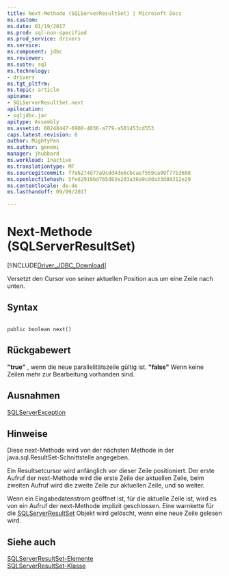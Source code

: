 ```yaml
---
title: Next-Methode (SQLServerResultSet) | Microsoft Docs
ms.custom: 
ms.date: 01/19/2017
ms.prod: sql-non-specified
ms.prod_service: drivers
ms.service: 
ms.component: jdbc
ms.reviewer: 
ms.suite: sql
ms.technology:
- drivers
ms.tgt_pltfrm: 
ms.topic: article
apiname:
- SQLServerResultSet.next
apilocation:
- sqljdbc.jar
apitype: Assembly
ms.assetid: 60248447-6908-4036-a779-a501453cd553
caps.latest.revision: 8
author: MightyPen
ms.author: genemi
manager: jhubbard
ms.workload: Inactive
ms.translationtype: MT
ms.sourcegitcommit: f7e6274d77a9cdd4de6cbcaef559ca99f77b3608
ms.openlocfilehash: 5fe62919bd765d83e2d3a38a9cdda33d88312e29
ms.contentlocale: de-de
ms.lasthandoff: 09/09/2017

---
```

# <a name="next-method-sqlserverresultset"></a>Next-Methode (SQLServerResultSet)
[!INCLUDE[Driver_JDBC_Download](../../../includes/driver_jdbc_download.md)]

  Versetzt den Cursor von seiner aktuellen Position aus um eine Zeile nach unten.  
  
## <a name="syntax"></a>Syntax  
  
```  
  
public boolean next()  
```  
  
## <a name="return-value"></a>Rückgabewert  
 **"true"** , wenn die neue parallelitätszeile gültig ist. **"false"** Wenn keine Zeilen mehr zur Bearbeitung vorhanden sind.  
  
## <a name="exceptions"></a>Ausnahmen  
 [SQLServerException](../../../connect/jdbc/reference/sqlserverexception-class.md)  
  
## <a name="remarks"></a>Hinweise  
 Diese next-Methode wird von der nächsten Methode in der java.sql.ResultSet-Schnittstelle angegeben.  
  
 Ein Resultsetcursor wird anfänglich vor dieser Zeile positioniert. Der erste Aufruf der next-Methode wird die erste Zeile der aktuellen Zeile, beim zweiten Aufruf wird die zweite Zeile zur aktuellen Zeile, und so weiter.  
  
 Wenn ein Eingabedatenstrom geöffnet ist, für die aktuelle Zeile ist, wird es von ein Aufruf der next-Methode implizit geschlossen. Eine warnkette für die [SQLServerResultSet](../../../connect/jdbc/reference/sqlserverresultset-class.md) Objekt wird gelöscht, wenn eine neue Zeile gelesen wird.  
  
## <a name="see-also"></a>Siehe auch  
 [SQLServerResultSet-Elemente](../../../connect/jdbc/reference/sqlserverresultset-members.md)   
 [SQLServerResultSet-Klasse](../../../connect/jdbc/reference/sqlserverresultset-class.md)  
  
  

